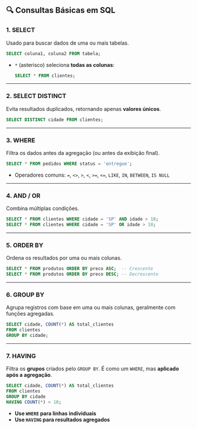 ## 🔍 **Consultas Básicas em SQL**

### 1. **SELECT**

Usado para buscar dados de uma ou mais tabelas.

```sql
SELECT coluna1, coluna2 FROM tabela;
```

* `*` (asterisco) seleciona **todas as colunas**:

  ```sql
  SELECT * FROM clientes;
  ```

---

### 2. **SELECT DISTINCT**

Evita resultados duplicados, retornando apenas **valores únicos**.

```sql
SELECT DISTINCT cidade FROM clientes;
```

---

### 3. **WHERE**

Filtra os dados antes da agregação (ou antes da exibição final).

```sql
SELECT * FROM pedidos WHERE status = 'entregue';
```

* Operadores comuns: `=`, `<>`, `>`, `<`, `>=`, `<=`, `LIKE`, `IN`, `BETWEEN`, `IS NULL`

---

### 4. **AND / OR**

Combina múltiplas condições.

```sql
SELECT * FROM clientes WHERE cidade = 'SP' AND idade > 18;
SELECT * FROM clientes WHERE cidade = 'SP' OR idade > 18;


```

---

### 5. **ORDER BY**

Ordena os resultados por uma ou mais colunas.

```sql
SELECT * FROM produtos ORDER BY preco ASC;  -- Crescente
SELECT * FROM produtos ORDER BY preco DESC; -- Decrescente
```

---

### 6. **GROUP BY**

Agrupa registros com base em uma ou mais colunas, geralmente com funções agregadas.

```sql
SELECT cidade, COUNT(*) AS total_clientes
FROM clientes
GROUP BY cidade;
```

---

### 7. **HAVING**

Filtra os **grupos** criados pelo `GROUP BY`. É como um `WHERE`, mas **aplicado após a agregação**.

```sql
SELECT cidade, COUNT(*) AS total_clientes
FROM clientes
GROUP BY cidade
HAVING COUNT(*) > 10;
```

* **Use `WHERE` para linhas individuais**
* **Use `HAVING` para resultados agregados**

